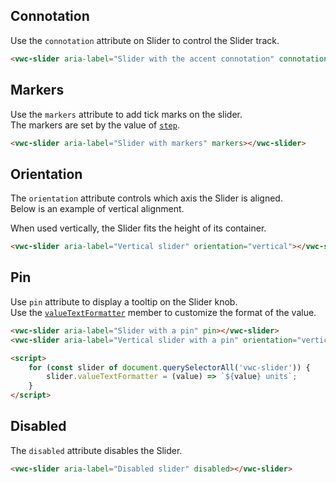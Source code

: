 ## Connotation

Use the `connotation` attribute on Slider to control the Slider track.

```html preview blocks>
<vwc-slider aria-label="Slider with the accent connotation" connotation="accent"></vwc-slider> <vwc-slider aria-label="Slider with the cta connotation" connotation="cta"></vwc-slider>
```

## Markers

Use the `markers` attribute to add tick marks on the slider.  
The markers are set by the value of [`step`](/components/slider/code/#step).

```html preview blocks
<vwc-slider aria-label="Slider with markers" markers></vwc-slider>
```

## Orientation

The `orientation` attribute controls which axis the Slider is aligned.  
Below is an example of vertical alignment.

<vwc-note connotation="information">
<vwc-icon name="info-line" slot="icon" label="Note:"></vwc-icon>
<p>When used vertically, the Slider fits the height of its container.</p>
</vwc-note>

```html preview center 300px
<vwc-slider aria-label="Vertical slider" orientation="vertical"></vwc-slider>
```

## Pin

Use `pin` attribute to display a tooltip on the Slider knob.  
Use the [`valueTextFormatter`](/components/slider/code/#value-text-formatter) member to customize the format of the value.

```html preview
<vwc-slider aria-label="Slider with a pin" pin></vwc-slider>
<vwc-slider aria-label="Vertical slider with a pin" orientation="vertical" style="height: 200px" pin></vwc-slider>

<script>
	for (const slider of document.querySelectorAll('vwc-slider')) {
		slider.valueTextFormatter = (value) => `${value} units`;
	}
</script>
```

## Disabled

The `disabled` attribute disables the Slider.

```html preview blocks
<vwc-slider aria-label="Disabled slider" disabled></vwc-slider>
```
